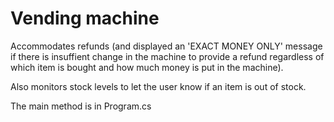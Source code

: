 # Vending machine

Accommodates refunds (and displayed an 'EXACT MONEY ONLY' message if there is insuffient change in the machine to provide a refund regardless of which item is bought and how much
money is put in the machine).

Also monitors stock levels to let the user know if an item is out of stock.

The main method is in Program.cs
